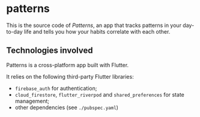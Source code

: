 # patterns

This is the source code of _Patterns_, an app that tracks patterns in your day-to-day life and
tells you how your habits correlate with each other.

## Technologies involved

Patterns is a cross-platform app built with Flutter.

It relies on the following third-party Flutter libraries:

* `firebase_auth` for authentication;
* `cloud_firestore`, `flutter_riverpod` and `shared_preferences` for state management;
* other dependencies (see `./pubspec.yaml`)
